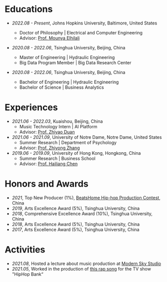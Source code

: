 # Educations
- *2022.08 - Present*, Johns Hopkins University, Baltimore, United States
    - Doctor of Philosophy \| Electrical and Computer Engineering
    - Advisor: [Prof. Mounya Elhilali](https://engineering.jhu.edu/lcap/index.php?id=mounya)

- *2020.08 - 2022.06*, Tsinghua University, Beijing, China
    - Master of Engineering \| Hydraulic Engineering
    - Big Data Program Member \| Big Data Research Center
    
- *2020.08 - 2022.06*, Tsinghua University, Beijing, China
    - Bachelor of Engineering \| Hydraulic Engineering
    - Bachelor of Science \| Business Analytics

# Experiences
- *2021.06 - 2022.03*, Kuaishou, Beijing, China
  - Music Technology Intern \| AI Platform
  - Advisor: [Prof. Zhiyao Duan](https://hajim.rochester.edu/ece/sites/zduan/)
- *2021.06 - 2021.09*, University of Notre Dame, Notre Dame, United States
  - Summer Research \| Department of Psychology
  - Advisor: [Prof. Zhiyong Zhang](https://bigdatalab.nd.edu/)
- *2019.06 - 2019.09*, University of Hong Kong, Hongkong, China
  - Summer Research \| Business School
  - Advisor: [Prof. Hailiang Chen](http://www.hlchen.com/)


# Honors and Awards
- *2021*, Top New Producer (1%), [BeatsHome Hip-hop Production Contest](https://weibo.com/7532921399/Kh6Ik53aI?type=repost), China
- *2019*, Arts Excellence Award (5%), Tsinghua University, China
- *2018*, Comprehensive Excellence Award (10%), Tsinghua University, China
- *2018*, Arts Excellence Award (5%), Tsinghua University, China
- *2017*, Arts Excellence Award (5%), Tsinghua University, China


# Activities
- *2021.08*, Hosted a lecture about music production at [Modern Sky Studio](https://www.modernsky.com/home/)
- *2021.05*, Worked in the production of [this rap song](https://www.youtube.com/watch?v=gJGmbaxkdaw) for the TV show "HipHop Bank“
